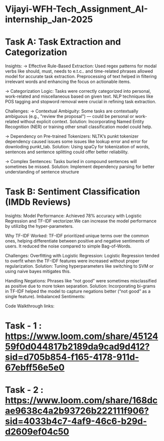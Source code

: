 # Vijayi-WFH-Tech_Assignment_AI-internship_Jan-2025
# Task A: Task Extraction and Categorization
Insights:
-> Effective Rule-Based Extraction:
Used regex patterns for modal verbs like should, must, needs to e.t.c.. and time-related phrases allowed model for accurate task extraction.
Preprocessing of text helped in filtering irrelevant words and enhancing the focus on actionable items.

-> Categorization Logic:
Tasks were correctly categorized into personal, work-related and miscellaneous based on given text.
NLP techniques like POS tagging and stopword removal were crucial in refining task extraction.

Challenges:
-> Contextual Ambiguity:
Some tasks are contextually ambiguous (e.g., "review the proposal") — could be personal or work-related without explicit context.
Solution: Incorporating Named Entity Recognition (NER) or training other small classification model could help.

-> Dependency on Pre-trained Tokenizers:
NLTK’s punkt tokenizer dependency caused issues some issues like lookup error and error for downloding punkt_tab.
Solution: Using spaCy for tokenization of words, sentences and sentence splitting could offer better reliability.

-> Complex Sentences:
Tasks buried in compound sentences will sometimes be missed.
Solution: Implement dependency parsing for better understanding of sentence structure

# Task B: Sentiment Classification (IMDb Reviews)
Insights:
Model Performance:
Achieved 78% accuracy with Logistic Regression and TF-IDF vectorizer.We can increase the model performance by utilizibg the hyper-parameters.

Why TF-IDF Worked:
TF-IDF prioritized unique terms over the common ones, helping differentiate between positive and negative sentiments of users.
It reduced the noise compared to simple Bag-of-Words.

Challenges:
Overfitting with Logistic Regression:
Logistic Regression tended to overfit when the TF-IDF features were increased without proper regularization.
Solution: Tuning hyperparameters like  switching to SVM or using naive bayes mitigates this.

Handling Negations:
Phrases like “not good” were sometimes misclassified as positive due to more token separation.
Solution: Incorporating bi-grams in TF-IDF helped the model to capture negations better (“not good” as a single feature).
Imbalanced Sentiments:

Code Walkthrough links:
# Task - 1 : https://www.loom.com/share/4512459f0d044817b2189da9cad9d412?sid=d705b854-f165-4178-911d-67ebff56e5e0
# Task - 2 : https://www.loom.com/share/168dcae9638c4a2b93726b222111f906?sid=4033b4c7-4af9-46c6-b29d-d2609ef04c50
